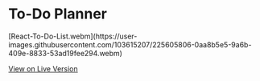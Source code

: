<h1>To-Do Planner</h1>
[React-To-Do-List.webm](https://user-images.githubusercontent.com/103615207/225605806-0aa8b5e5-9a6b-409e-8833-53ad19fee294.webm)

<a href="https://react-to-do-app-paullarin.netlify.app/" >View on Live Version</a>
